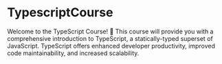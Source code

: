 # TypescriptCourse
Welcome to the TypeScript Course! :tada: This course will provide you with a comprehensive introduction to TypeScript, a statically-typed superset of JavaScript. TypeScript offers enhanced developer productivity, improved code maintainability, and increased scalability.
